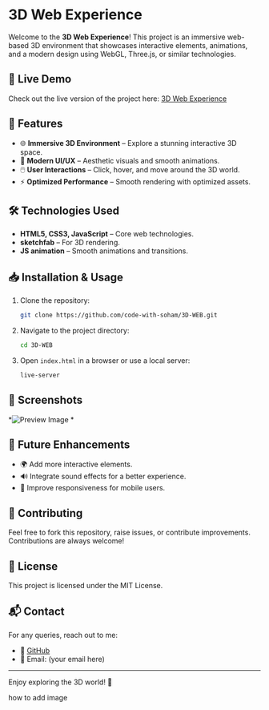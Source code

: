 # 3D Web Experience

Welcome to the **3D Web Experience**! This project is an immersive web-based 3D environment that showcases interactive elements, animations, and a modern design using WebGL, Three.js, or similar technologies.

## 🚀 Live Demo

Check out the live version of the project here: [3D Web Experience](https://code-with-soham.github.io/3D-WEB/)

## 📌 Features

- 🌐 **Immersive 3D Environment** – Explore a stunning interactive 3D space.
- 🎨 **Modern UI/UX** – Aesthetic visuals and smooth animations.
- 🖱️ **User Interactions** – Click, hover, and move around the 3D world.
- ⚡ **Optimized Performance** – Smooth rendering with optimized assets.

## 🛠️ Technologies Used

- **HTML5, CSS3, JavaScript** – Core web technologies.
- **sketchfab** – For 3D rendering.
- **JS animation** – Smooth animations and transitions.


## 📥 Installation & Usage

1. Clone the repository:
   ```bash
   git clone https://github.com/code-with-soham/3D-WEB.git
   ```
2. Navigate to the project directory:
   ```bash
   cd 3D-WEB
   ```
3. Open `index.html` in a browser or use a local server:
   ```bash
   live-server
   ```

## 📸 Screenshots

*![Preview Image](images/preview.png)
*

## 📌 Future Enhancements

- 🌍 Add more interactive elements.
- 🔊 Integrate sound effects for a better experience.
- 📱 Improve responsiveness for mobile users.

## 🤝 Contributing

Feel free to fork this repository, raise issues, or contribute improvements. Contributions are always welcome!

## 📜 License

This project is licensed under the MIT License.

## 📬 Contact

For any queries, reach out to me:

- 🔗 [GitHub](https://github.com/code-with-soham)
- 📧 Email: (your email here)

---

Enjoy exploring the 3D world! 🚀

how to add image



